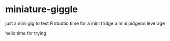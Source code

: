 # miniature-giggle
just a mini gig to test R studtio
time for a mini fridge a mini pidgeon leverage

hello time for trying
